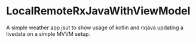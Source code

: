 # LocalRemoteRxJavaWithViewModel

A simple weather app jsut to show
usage of kotlin and rxjava updating 
a livedata on a simple MVVM setup.
